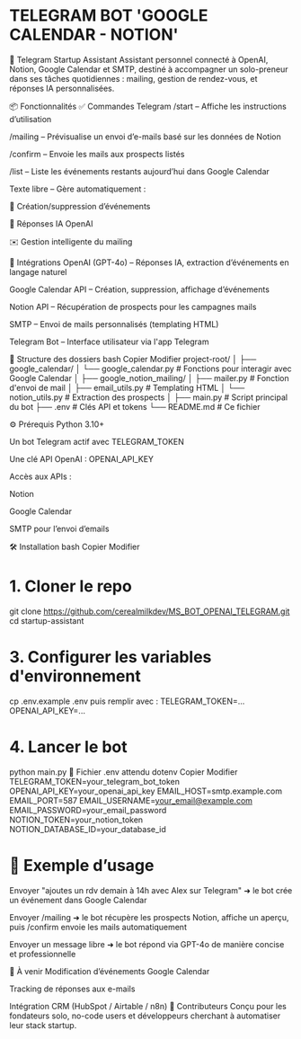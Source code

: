 # TELEGRAM BOT 'GOOGLE CALENDAR - NOTION'

🤖 Telegram Startup Assistant
Assistant personnel connecté à OpenAI, Notion, Google Calendar et SMTP, destiné à accompagner un solo-preneur dans ses tâches quotidiennes : mailing, gestion de rendez-vous, et réponses IA personnalisées.

📦 Fonctionnalités
✅ Commandes Telegram
/start – Affiche les instructions d’utilisation

/mailing – Prévisualise un envoi d’e-mails basé sur les données de Notion

/confirm – Envoie les mails aux prospects listés

/list – Liste les événements restants aujourd’hui dans Google Calendar

Texte libre – Gère automatiquement :

📅 Création/suppression d’événements

🤖 Réponses IA OpenAI

✉️ Gestion intelligente du mailing

🔌 Intégrations
OpenAI (GPT-4o) – Réponses IA, extraction d’événements en langage naturel

Google Calendar API – Création, suppression, affichage d’événements

Notion API – Récupération de prospects pour les campagnes mails

SMTP – Envoi de mails personnalisés (templating HTML)

Telegram Bot – Interface utilisateur via l'app Telegram

🧾 Structure des dossiers
bash
Copier
Modifier
project-root/
│
├── google_calendar/
│   └── google_calendar.py            # Fonctions pour interagir avec Google Calendar
│
├── google_notion_mailing/
│   ├── mailer.py                     # Fonction d'envoi de mail
│   ├── email_utils.py                # Templating HTML
│   └── notion_utils.py               # Extraction des prospects
│
├── main.py                           # Script principal du bot
├── .env                              # Clés API et tokens
└── README.md                         # Ce fichier

⚙️ Prérequis
Python 3.10+

Un bot Telegram actif avec TELEGRAM_TOKEN

Une clé API OpenAI : OPENAI_API_KEY

Accès aux APIs :

Notion

Google Calendar

SMTP pour l’envoi d’emails

🛠️ Installation
bash
Copier
Modifier

# 1. Cloner le repo
git clone https://github.com/cerealmilkdev/MS_BOT_OPENAI_TELEGRAM.git
cd startup-assistant

# 3. Configurer les variables d'environnement
cp .env.example .env
puis remplir avec :
TELEGRAM_TOKEN=...
OPENAI_API_KEY=...

# 4. Lancer le bot
python main.py
🔐 Fichier .env attendu
dotenv
Copier
Modifier
TELEGRAM_TOKEN=your_telegram_bot_token
OPENAI_API_KEY=your_openai_api_key
EMAIL_HOST=smtp.example.com
EMAIL_PORT=587
EMAIL_USERNAME=your_email@example.com
EMAIL_PASSWORD=your_email_password
NOTION_TOKEN=your_notion_token
NOTION_DATABASE_ID=your_database_id

# 🚀 Exemple d’usage
Envoyer "ajoutes un rdv demain à 14h avec Alex sur Telegram" ➜ le bot crée un événement dans Google Calendar

Envoyer /mailing ➜ le bot récupère les prospects Notion, affiche un aperçu, puis /confirm envoie les mails automatiquement

Envoyer un message libre ➜ le bot répond via GPT-4o de manière concise et professionnelle

📌 À venir
Modification d’événements Google Calendar

Tracking de réponses aux e-mails

Intégration CRM (HubSpot / Airtable / n8n)
🧠 Contributeurs
Conçu pour les fondateurs solo, no-code users et développeurs cherchant à automatiser leur stack startup.
